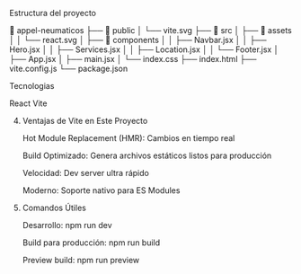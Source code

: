Estructura del proyecto

📁 appel-neumaticos
├── 📁 public
│   └── vite.svg
├── 📁 src
│   ├── 📁 assets
│   │   └── react.svg
│   ├── 📁 components
│   │   ├── Navbar.jsx
│   │   ├── Hero.jsx
│   │   ├── Services.jsx
│   │   ├── Location.jsx
│   │   └── Footer.jsx
│   ├── App.jsx
│   ├── main.jsx
│   └── index.css
├── index.html
├── vite.config.js
└── package.json

Tecnologias

React Vite

4. Ventajas de Vite en Este Proyecto

    Hot Module Replacement (HMR): Cambios en tiempo real

    Build Optimizado: Genera archivos estáticos listos para producción

    Velocidad: Dev server ultra rápido

    Moderno: Soporte nativo para ES Modules

5. Comandos Útiles

    Desarrollo: npm run dev

    Build para producción: npm run build

    Preview build: npm run preview